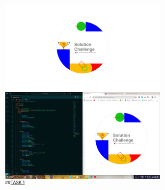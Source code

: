 ![Alt text](<Screenshot (211).png>)
![Alt text](<Screenshot (212).png>)
##[TASK 1](https://keshavabhishek.github.io/GDSC_CSS/)
